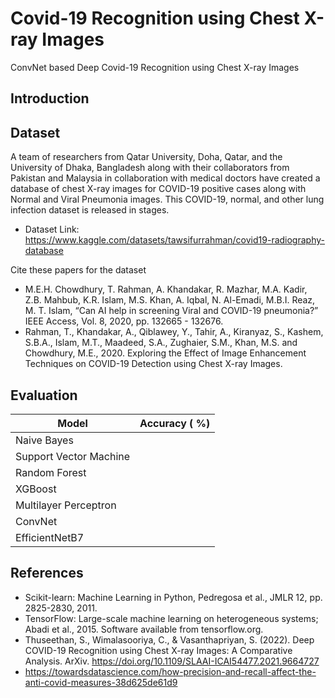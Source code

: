# Covid-19 Recognition using Chest X-ray Images
ConvNet based Deep Covid-19 Recognition using Chest X-ray Images

## Introduction

## Dataset
A team of researchers from Qatar University, Doha, Qatar, and the University of Dhaka, Bangladesh along with their collaborators from Pakistan and Malaysia in collaboration with medical doctors have created a database of chest X-ray images for COVID-19 positive cases along with Normal and Viral Pneumonia images. This COVID-19, normal, and other lung infection dataset is released in stages. 

- Dataset Link: https://www.kaggle.com/datasets/tawsifurrahman/covid19-radiography-database

Cite these papers for the dataset

- M.E.H. Chowdhury, T. Rahman, A. Khandakar, R. Mazhar, M.A. Kadir, Z.B. Mahbub, K.R. Islam, M.S. Khan, A. Iqbal, N. Al-Emadi, M.B.I. Reaz, M. T. Islam, “Can AI help in screening Viral and COVID-19 pneumonia?” IEEE Access, Vol. 8, 2020, pp. 132665 - 132676.
- Rahman, T., Khandakar, A., Qiblawey, Y., Tahir, A., Kiranyaz, S., Kashem, S.B.A., Islam, M.T., Maadeed, S.A., Zughaier, S.M., Khan, M.S. and Chowdhury, M.E., 2020. Exploring the Effect of Image Enhancement Techniques on COVID-19 Detection using Chest X-ray Images.

## Evaluation

| Model | Accuracy ( %) |
| --- | ---: |
| Naive Bayes | |
| Support Vector Machine |  |
| Random Forest | |
| XGBoost | |
| Multilayer Perceptron | |
| ConvNet | |
| EfficientNetB7 | |

## References
- Scikit-learn: Machine Learning in Python, Pedregosa et al., JMLR 12, pp. 2825-2830, 2011.
- TensorFlow: Large-scale machine learning on heterogeneous systems; Abadi et al., 2015. Software available from tensorflow.org.
- Thuseethan, S., Wimalasooriya, C., & Vasanthapriyan, S. (2022). Deep COVID-19 Recognition using Chest X-ray Images: A Comparative Analysis. ArXiv. https://doi.org/10.1109/SLAAI-ICAI54477.2021.9664727 
- https://towardsdatascience.com/how-precision-and-recall-affect-the-anti-covid-measures-38d625de61d9
